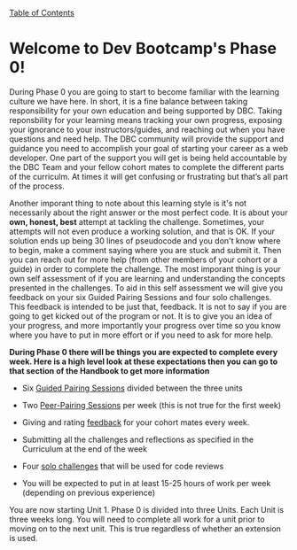 [Table of Contents](README.md)

# Welcome to Dev Bootcamp's Phase 0!

During Phase 0 you are going to start to become familiar with the learning culture we have here. In short, it is a fine balance between taking responsibility for your own education and being supported by DBC. Taking reponsbility for your learning means tracking your own progress, exposing your ignorance to your instructors/guides, and reaching out when you have questions and need help. The DBC community will provide the support and guidance you need to accomplish your goal of starting your career as a web developer. One part of the support you will get is being held accountable by the DBC Team and your fellow cohort mates to complete the different parts of the curriculm. At times it will get confusing or frustrating but that’s all part of the process.

Another imporant thing to note about this learning style is it's not necessarily about the right answer or the most perfect code. It is about your **own, honest, best** attempt at tackling the challenge. Sometimes, your attempts will not even produce a working solution, and that is OK. If your solution ends up being 30 lines of pseudocode and you don't know where to begin, make a comment saying where you are stuck and submit it. Then you can reach out for more help (from other members of your cohort or a guide) in order to complete the challenge. The most imporant thing is your own self assessment of if you are learning and understanding the concepts presented in the challenges. To aid in this self assessment we will give you feedback on your six Guided Pairing Sessions and four solo challenges. This feedback is intended to be just that, feedback. It is not to say if you are going to get kicked out of the program or not. It is to give you an idea of your progress, and more importantly your progress over time so you know where you have to put in more effort or if you need to ask for more help.

**During Phase 0 there will be things you are expected to complete every week. Here is a high level look at these expectations then you can go to that section of the Handbook to get more information**

* Six [Guided Pairing Sessions](guided-pairing-sessions.md) divided between the three units

* Two [Peer-Pairing Sessions](peer-pairing-sessions.md) per week (this is not true for the first week)

* Giving and rating [feedback](https://github.com/Devbootcamp/phase-0-handbook/blob/master/feedback.md) for your cohort mates every week.

* Submitting all the challenges and reflections as specified in the Curriculum at the end of the week

* Four [solo challenges](https://github.com/Devbootcamp/phase-0-handbook/blob/master/solo-challenges.md) that will be used for code reviews

* You will be expected to put in at least 15-25 hours of work per week (depending on previous experience) 

You are now starting Unit 1. Phase 0 is divided into three Units. Each Unit is three weeks long. You will need to complete all work for a unit prior to moving on to the next unit. This is true regardless of whether an extension is used. 
